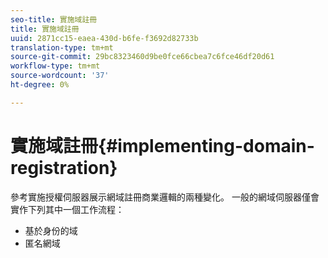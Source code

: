 ```yaml
---
seo-title: 實施域註冊
title: 實施域註冊
uuid: 2871cc15-eaea-430d-b6fe-f3692d82733b
translation-type: tm+mt
source-git-commit: 29bc8323460d9be0fce66cbea7c6fce46df20d61
workflow-type: tm+mt
source-wordcount: '37'
ht-degree: 0%

---
```



# 實施域註冊{#implementing-domain-registration}

參考實施授權伺服器展示網域註冊商業邏輯的兩種變化。 一般的網域伺服器僅會實作下列其中一個工作流程：

* 基於身份的域
* 匿名網域

